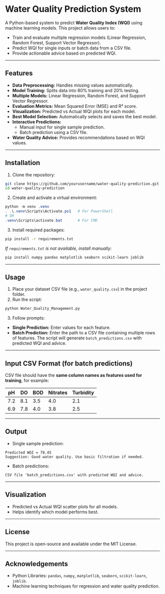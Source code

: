 # Water Quality Prediction System

A Python-based system to predict **Water Quality Index (WQI)** using machine learning models. This project allows users to:

- Train and evaluate multiple regression models (Linear Regression, Random Forest, Support Vector Regressor).  
- Predict WQI for single inputs or batch data from a CSV file.  
- Provide actionable advice based on predicted WQI.

---

## Features

- **Data Preprocessing:** Handles missing values automatically.  
- **Model Training:** Splits data into 80% training and 20% testing.  
- **Multiple Models:** Linear Regression, Random Forest, and Support Vector Regressor.  
- **Evaluation Metrics:** Mean Squared Error (MSE) and R² score.  
- **Visualization:** Predicted vs Actual WQI plots for each model.  
- **Best Model Selection:** Automatically selects and saves the best model.  
- **Interactive Predictions:**  
  - Manual input for single sample prediction.  
  - Batch prediction using a CSV file.  
- **Water Quality Advice:** Provides recommendations based on WQI values.

---

## Installation

1. Clone the repository:

```bash
git clone https://github.com/yourusername/water-quality-prediction.git
cd water-quality-prediction
```

2. Create and activate a virtual environment:

```powershell
python -m venv .venv
. .\.venv\Scripts\Activate.ps1   # For PowerShell
# OR
.venv\Scripts\activate.bat       # For CMD
```

3. Install required packages:

```bash
pip install -r requirements.txt
```

*If `requirements.txt` is not available, install manually:*

```bash
pip install numpy pandas matplotlib seaborn scikit-learn joblib
```

---

## Usage

1. Place your dataset CSV file (e.g., `water_quality.csv`) in the project folder.  
2. Run the script:

```bash
python Water_Quality_Management.py
```

3. Follow prompts:

- **Single Prediction:** Enter values for each feature.  
- **Batch Prediction:** Enter the path to a CSV file containing multiple rows of features. The script will generate `batch_predictions.csv` with predicted WQI and advice.

---

## Input CSV Format (for batch predictions)

CSV file should have the **same column names as features used for training**, for example:

| pH  | DO  | BOD | Nitrates | Turbidity |
|-----|-----|-----|----------|-----------|
| 7.2 | 8.1 | 3.5 | 4.0      | 2.1       |
| 6.9 | 7.8 | 4.0 | 3.8      | 2.5       |

---

## Output

- Single sample prediction:

```
Predicted WQI = 78.45
Suggestion: Good water quality. Use basic filtration if needed.
```

- Batch predictions:

```
CSV file 'batch_predictions.csv' with predicted WQI and advice.
```

---

## Visualization

- Predicted vs Actual WQI scatter plots for all models.  
- Helps identify which model performs best.

---

## License

This project is open-source and available under the MIT License.

---

## Acknowledgements

- Python Libraries: `pandas`, `numpy`, `matplotlib`, `seaborn`, `scikit-learn`, `joblib`.  
- Machine learning techniques for regression and water quality prediction.

